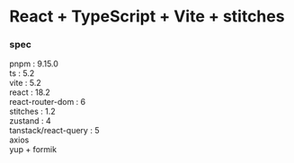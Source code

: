 # React + TypeScript + Vite + stitches

### spec

pnpm : 9.15.0  
ts : 5.2  
vite : 5.2  
react : 18.2  
react-router-dom : 6  
stitches : 1.2  
zustand : 4  
tanstack/react-query : 5  
axios  
yup + formik
